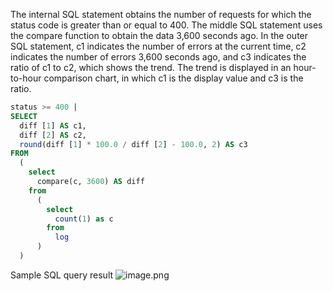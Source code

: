 The internal SQL statement obtains the number of requests for which the status code is greater than or equal to 400. The middle SQL statement uses the compare function to obtain the data 3,600 seconds ago. In the outer SQL statement, c1 indicates the number of errors at the current time, c2 indicates the number of errors 3,600 seconds ago, and c3 indicates the ratio of c1 to c2, which shows the trend. The trend is displayed in an hour-to-hour comparison chart, in which c1 is the display value and c3 is the ratio.
```sql
status >= 400 |
SELECT
  diff [1] AS c1,
  diff [2] AS c2,
  round(diff [1] * 100.0 / diff [2] - 100.0, 2) AS c3
FROM
  (
    select
      compare(c, 3600) AS diff
    from
      (
        select
          count(1) as c
        from
          log
      )
  )
```
Sample SQL query result
![image.png](/img/src/sqldemo/tomcat错误请求数量以及与上一小时错误请求比较/95d7010717267db2d993a1076f4e2fec522297a54fc538071acf6599159da47f.png)

